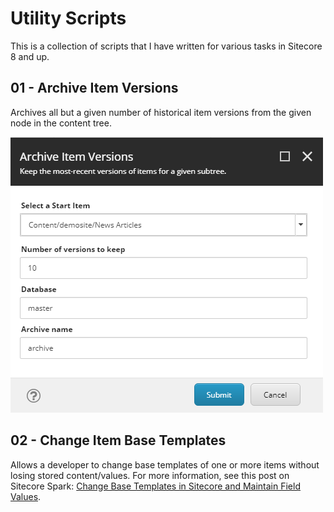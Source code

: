 # Utility Scripts

This is a collection of scripts that I have written for various tasks in Sitecore 8 and up.

## 01 - Archive Item Versions

Archives all but a given number of historical item versions from the given node in the content tree.

![01 - Archive Item Versions](../../Images/Utility/01-ArchiveItemVersions.png)

## 02 - Change Item Base Templates

Allows a developer to change base templates of one or more items without losing stored content/values. For more information, see this post on Sitecore Spark: [Change Base Templates in Sitecore and Maintain Field Values](https://www.sitecorespark.com/blog/2020/9/change-base-templates-in-sitecore-and-maintain-field-values).